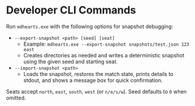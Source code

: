 ﻿# Developer CLI Commands

Run `mdhearts.exe` with the following options for snapshot debugging:

- `--export-snapshot <path> [seed] [seat]`
  - Example: `mdhearts.exe --export-snapshot snapshots/test.json 123 east`
  - Creates directories as needed and writes a deterministic snapshot using the given seed and starting seat.
- `--import-snapshot <path>`
  - Loads the snapshot, restores the match state, prints details to stdout, and shows a message box for quick confirmation.

Seats accept `north`, `east`, `south`, `west` (or `n/e/s/w`). Seed defaults to `0` when omitted.
